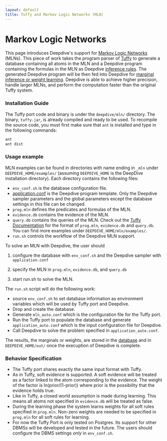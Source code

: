 ```yaml
---
layout: default
title: Tuffy and Markov Logic Networks (MLN)
---
```


# Markov Logic Networks

This page introduces Deepdive's support for [Markov Logic
Networks](http://en.wikipedia.org/wiki/Markov_logic_network) (MLNs). This piece of
work takes the program parser of [Tuffy](http://i.stanford.edu/hazy/hazy/tuffy/)
to generate a database containing all atoms in the MLN and a Deepdive program
containing the formulas in the MLN as Deepdive [inference
rules](inference_rules). The generated Deepdive program will be
then fed into Deepdive for [marginal inference or weight
learning](inference). Deepdive is able to achieve higher
precision, handle larger MLNs, and perform the computation faster than the
original Tuffy system.


### Installation Guide

The Tuffy port code and binary is under the `deepdive/mln/` directory. The binary,
`tuffy.jar`, is already compiled and ready to be used. To recompile the source
code, you must first make sure that `ant` is installed and type in the following
commands:

```bash
ant
ant dist
```

### Usage example

MLN examples can be found in directories with name ending in `_mln` under
`DEEPDIVE_HOME/examples/` (assuming `DEEPDIVE_HOME` is the DeepDive installation
directory). Each directory contains the following files:

- `env_conf.sh` is the database configuration file.
- [application.conf](configuration) is the Deepdive program
        template. Only the Deepdive sampler parameters and the global parameters
        except the database settings in this file can be changed.
- `prog.mln` defines the predicates and formulas of the MLN.
- `evidence.db` contains the evidence of the MLN.
- `query.db` contains the queries of the MLN. Check out the [Tuffy
        Documentation](http://i.stanford.edu/hazy/tuffy/doc/) for the format of
        `prog.mln`, `evidence.db` and `query.db`. You can find more examples under
        `DEEPDIVE_HOME/mln/examples/`.
- `run.sh` controls the workflow of the Deepdive MLN support.

To solve an MLN with Deepdive, the user should

1) configure the database with `env_conf.sh` and the Deepdive sampler with
`application.conf`

2) specify the MLN in `prog.mln`, `evidence.db`, and `query.db`

3) start run.sh to solve the MLN.

The `run.sh` script will do the following work:

- source `env_conf.sh` to set database information as environment variables
        which will be used by Tuffy port and Deepdive.
- Drop and create the database.
- Generate `mln_auto.conf` which is the configuration file for the Tuffy port.
- Run the Tuffy port to populate the database and generate
        `application_auto.conf` which is the input configuration file for Deepdive.
- Call Deepdive to solve the problem specified in `application_auto.conf`.

The results, the marginals or weights, are stored in the
[database](reserved_tables) and in `DEEPDIVE_HOME/out/` once the execuption
of Deepdive is complete.

### Behavior Specification

- The Tuffy port shares exactly the same input format with Tuffy.
- As in Tuffy, soft evidence is supported. A soft evidence will be treated as a
        factor linked to the atom corresponding to the evidence. The weight of the
        factor is ln(prior/(1-prior)) where prior is the possibility that the
        evidence holds true.
- Like in Tuffy, a closed world assumption is made during learning. This means
        all atoms not specified in `evidence.db` will be treated as false.
- During the learning phase the system learns weights for all soft rules
        specified in `prog.mln`. Non-zero weights are needed to be specified in
        `prog.mln` for all soft rules for learning.
- For now the Tuffy Port is only tested on Postgres. Its support for other DBMSs
        will be developed and tested in the future. The users should configure the
        DBMS settings *only* in `env_conf.sh`.
